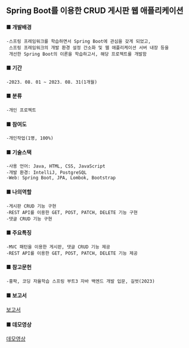 ## Spring Boot를 이용한 CRUD 게시판 웹 애플리케이션
#### ■ 개발배경
    -스프링 프레임워크를 학습하면서 Spring Boot에 관심을 갖게 되었고, 
     스프링 프레임워크의 개발 환경 설정 간소화 및 웹 애플리케이션 서버 내장 등을 
     개선한 Spring Boot의 이론을 학습하고서, 해당 프로젝트를 개발함
#### ■ 기간
    -2023. 08. 01 ~ 2023. 08. 31(1개월)
#### ■ 분류
    -개인 프로젝트
#### ■ 참여도
    -개인작업(1명, 100%)
#### ■ 기술스택
    -사용 언어: Java, HTML, CSS, JavaScript
    -개발 환경: IntelliJ, PostgreSQL
    -Web: Spring Boot, JPA, Lombok, Bootstrap
#### ■ 나의역할
    -게시판 CRUD 기능 구현
    -REST API를 이용한 GET, POST, PATCH, DELETE 기능 구현
    -댓글 CRUD 기능 구현
#### ■ 주요특징
    -MVC 패턴을 이용한 게시판, 댓글 CRUD 기능 제공
    -REST API를 이용한 GET, POST, PATCH, DELETE 기능 제공
#### ■ 참고문헌
    -홍팍, 코딩 자율학습 스프링 부트3 자바 백엔드 개발 입문, 길벗(2023)
#### ■ 보고서
[보고서](https://drive.google.com/file/d/1ddQrrJGSijq7Zl_su7u0lmsXAxHEbJxH/view?usp=sharing)
#### ■ 데모영상
[데모영상](https://drive.google.com/file/d/1FLTe6RpRO8O63aXQ3UALY34dz6y4U0BS/view?usp=sharing)
